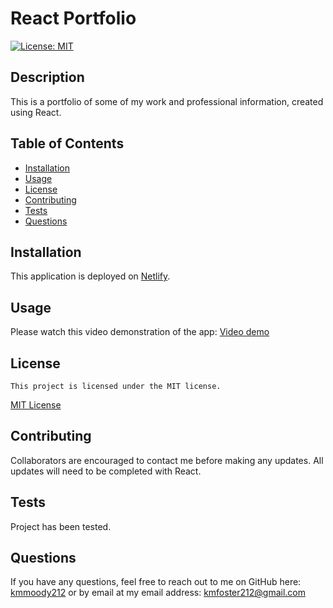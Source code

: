 # React Portfolio

[![License: MIT](https://img.shields.io/badge/License-MIT-yellow.svg)](https://opensource.org/licenses/MIT)

## Description

This is a portfolio of some of my work and professional information, created using React.

## Table of Contents

- [Installation](#installation)
- [Usage](#usage)
- [License](#license)
- [Contributing](#contributing)
- [Tests](#tests)
- [Questions](#Questions)

## Installation

This application is deployed on [Netlify](https://katrinas-reactportfolio.netlify.app/).

## Usage

Please watch this video demonstration of the app: [Video demo](https://watch.screencastify.com/v/DvkXjDq3euK8yvoHmx0g)

## License

    This project is licensed under the MIT license.

[MIT License](https://opensource.org/licenses/MIT)

## Contributing

Collaborators are encouraged to contact me before making any updates. All updates will need to be completed with React.

## Tests

Project has been tested.

## Questions

If you have any questions, feel free to reach out to me on GitHub here: [kmmoody212](github.com/kmmoody212) or by email at my email address: kmfoster212@gmail.com
